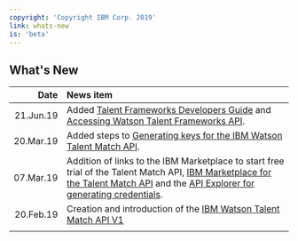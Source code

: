 ```yaml
---
copyright: 'Copyright IBM Corp. 2019'
link: whats-new
is: 'beta'
---
```


## What's New

| Date          | News item     | 
| ------------: |:-------------| 
| 21.Jun.19     | Added [Talent Frameworks Developers Guide](https://github.com/watson-talent-services/developer-documents/blob/tf-publish/developer-guide/v1-talent-frameworks-guide.md) and [Accessing Watson Talent Frameworks API](https://github.com/watson-talent-services/developer-documents/blob/tf-publish/developer-guide/v1-accessing-wtfp-api.md).             | 
| 20.Mar.19     | Added steps to [Generating keys for the IBM Watson Talent Match API](https://github.com/watson-talent-services/developer-documents/blob/tf-publish/developer-guide/v1-trial-reg-guide.md).             | 
| 07.Mar.19     | Addition of links to the IBM Marketplace to start free trial of the Talent Match API, [IBM Marketplace for the Talent Match API](https://www.ibm.com/us-en/marketplace/watson-talent-match/details) and the [API Explorer for generating credentials](https://developer.ibm.com/api/view/watsontalent-prod:watson-talent-match:title-Watson_Talent_Match).  | 
| 20.Feb.19     | Creation and introduction of the [IBM Watson Talent Match API V1](https://github.com/watson-talent-services/developer-documents/blob/tf-publish/developer-guide/v1-talent-match.md) | 
|               |               | 
